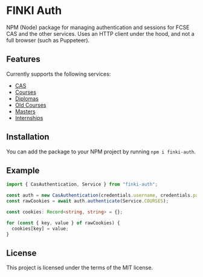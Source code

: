 # FINKI Auth

NPM (Node) package for managing authentication and sessions for FCSE CAS and the other services. Uses an HTTP client under the hood, and not a full browser (such as Puppeteer).

## Features

Currently supports the following services:

- [CAS](https://cas.finki.ukim.mk/)
- [Courses](https://courses.finki.ukim.mk/)
- [Diplomas](https://diplomski.finki.ukim.mk/)
- [Old Courses](https://oldcourses.finki.ukim.mk/)
- [Masters](https://magisterski.finki.ukim.mk/)
- [Internships](https://internships.finki.ukim.mk/)

## Installation

You can add the package to your NPM project by running `npm i finki-auth`.

## Example

```ts
import { CasAuthentication, Service } from "finki-auth";

const auth = new CasAuthentication(credentials.username, credentials.password);
const rawCookies = await auth.authenticate(Service.COURSES);

const cookies: Record<string, string> = {};

for (const { key, value } of rawCookies) {
  cookies[key] = value;
}
```

## License

This project is licensed under the terms of the MIT license.
